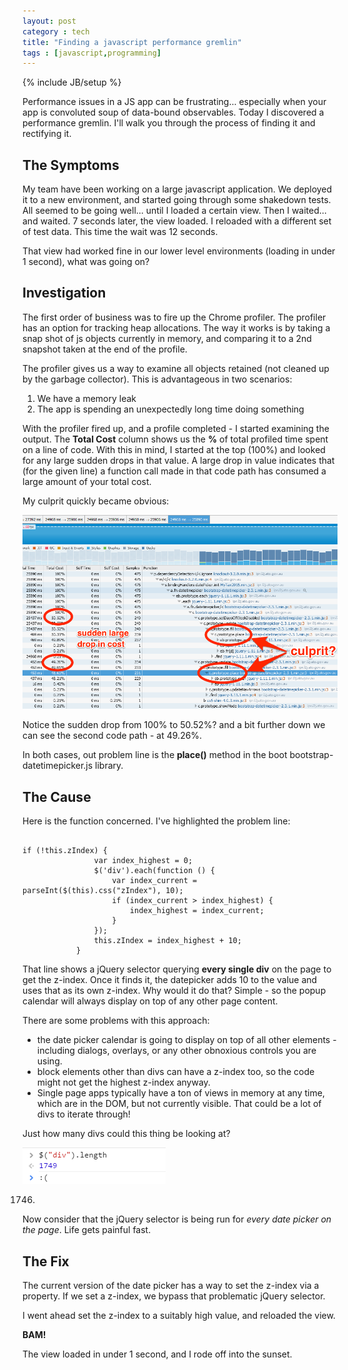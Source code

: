 ```yaml
---
layout: post
category : tech
title: "Finding a javascript performance gremlin"
tags : [javascript,programming]
---
```

{% include JB/setup %}

Performance issues in a JS app can be frustrating... especially when your app is convoluted soup of data-bound observables. Today I discovered a performance gremlin. I'll walk you through the process of finding it and rectifying it.

<!--more-->

## The Symptoms ##

My team have been working on a large javascript application. We deployed it to a new environment, and started going through some shakedown tests. All seemed to be going well... until I loaded a certain view. Then I waited... and waited. 7 seconds later, the view loaded. I reloaded with a different set of test data. This time the wait was 12 seconds.

That view had worked fine in our lower level environments (loading in under 1 second), what was going on?

## Investigation ##

The first order of business was to fire up the Chrome profiler. The profiler has an option for tracking heap allocations. The way it works is by taking a snap shot of js objects currently in memory, and comparing it to a 2nd snapshot taken at the end of the profile.

The profiler gives us a way to examine all objects retained (not cleaned up by the garbage collector). This is advantageous in two scenarios:

1. We have a memory leak
2. The app is spending an unexpectedly long time doing something

With the profiler fired up, and a profile completed - I started examining the output. The **Total Cost** column shows us the **%** of total profiled time spent on a line of code. With this in mind, I started at the top (100%) and looked for any large sudden drops in that value. A large drop in value indicates that (for the given line) a function call made in that code path has consumed a large amount of your total cost.

My culprit quickly became obvious:

<img class="img-responsive blog-img " src="/assets/images/dev/perf4.png" alt="chrome profiler">

Notice the sudden drop from 100% to 50.52%? and a bit further down we can see the second code path - at 49.26%.

In both cases, out problem line is the **place()** method in the boot bootstrap-datetimepicker.js library.

## The Cause ##

Here is the function concerned. I've highlighted the problem line:

<pre class="line-numbers" data-line="3"><code class="language-javascript">
if (!this.zIndex) {
				var index_highest = 0;
				$('div').each(function () {
					var index_current = parseInt($(this).css("zIndex"), 10);
					if (index_current > index_highest) {
						index_highest = index_current;
					}
				});
				this.zIndex = index_highest + 10;
			}
</code></pre>

That line shows a jQuery selector querying **every single div** on the page to get the z-index. Once it finds it, the datepicker adds 10 to the value and uses that as its own z-index. Why would it do that? Simple - so the popup calendar will always display on top of any other page content.

There are some problems with this approach:

* the date picker calendar is going to display on top of all other elements - including dialogs, overlays, or any other obnoxious controls you are using.
* block elements other than divs can have a z-index too, so the code might not get the highest z-index anyway.
* Single page apps typically have a ton of views in memory at any time, which are in the DOM, but not currently visible. That could be a lot of divs to iterate through!

Just how many divs could this thing be looking at?

<img class="blog-img " src="/assets/images/dev/perf3.png" alt="oh dear">

1746.

Now consider that the jQuery selector is being run for *every date picker on the page*. Life gets painful fast.

## The Fix ##

The current version of the date picker has a way to set the z-index via a property. If we set a z-index, we bypass that problematic jQuery selector.

I went ahead set the z-index to a suitably high value, and reloaded the view.

**BAM!**

The view loaded in under 1 second, and I rode off into the sunset.
